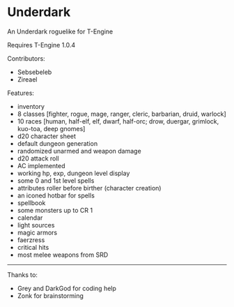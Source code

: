 Underdark
=========

An Underdark roguelike for T-Engine

Requires T-Engine 1.0.4

Contributors:
- Sebsebeleb
- Zireael

Features:
- inventory
- 8 classes [fighter, rogue, mage, ranger, cleric, barbarian, druid, warlock]
- 10 races [human, half-elf, elf, dwarf, half-orc; drow, duergar, grimlock, kuo-toa, deep gnomes]
- d20 character sheet
- default dungeon generation
- randomized unarmed and weapon damage
- d20 attack roll
- AC implemented
- working hp, exp, dungeon level display
- some 0 and 1st level spells
- attributes roller before birther (character creation)
- an iconed hotbar for spells
- spellbook
- some monsters up to CR 1
- calendar
- light sources
- magic armors
- faerzress
- critical hits
- most melee weapons from SRD

***
Thanks to:
- Grey and DarkGod for coding help
- Zonk for brainstorming

